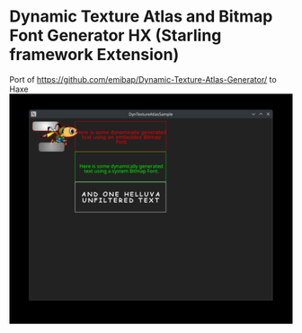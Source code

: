 # Dynamic Texture Atlas and Bitmap Font Generator HX (Starling framework Extension)
Port of https://github.com/emibap/Dynamic-Texture-Atlas-Generator/ to Haxe
![alt text](image.png)